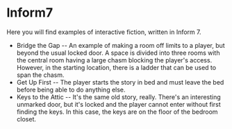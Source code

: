 # Inform7
Here you will find examples of interactive fiction, written in Inform 7.

* Bridge the Gap -- An example of making a room off limits to a player, but beyond the usual locked door. A space is divided into three rooms with the central room having a large chasm blocking the player's access. However, in the starting location, there is a ladder that can be used to span the chasm.
* Get Up First -- The player starts the story in bed and must leave the bed before being able to do anything else.
* Keys to the Attic -- It's the same old story, really. There's an interesting unmarked door, but it's locked and the player cannot enter without first finding the keys. In this case, the keys are on the floor of the bedroom closet.
